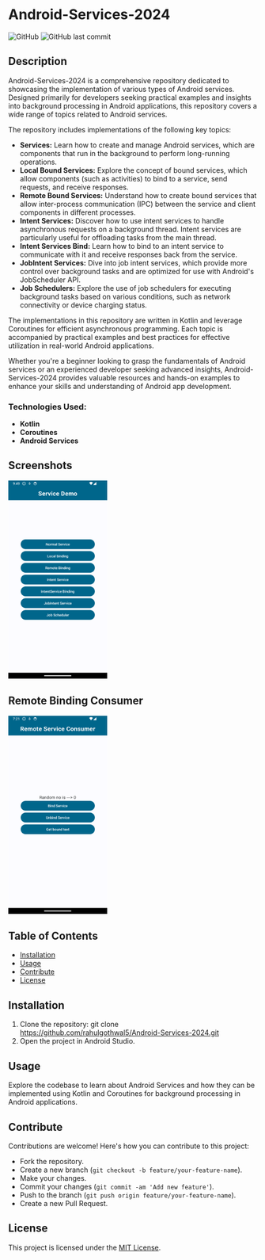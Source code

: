 # Android-Services-2024

![GitHub](https://img.shields.io/github/license/rahulgothwal5/Android-Services-2024)
![GitHub last commit](https://img.shields.io/github/last-commit/rahulgothwal5/Android-Services-2024)

## Description

Android-Services-2024 is a comprehensive repository dedicated to showcasing the implementation of various types of Android services. Designed primarily for developers seeking practical examples and insights into background processing in Android applications, this repository covers a wide range of topics related to Android services.

The repository includes implementations of the following key topics:

- **Services:** Learn how to create and manage Android services, which are components that run in the background to perform long-running operations.
- **Local Bound Services:** Explore the concept of bound services, which allow components (such as activities) to bind to a service, send requests, and receive responses.
- **Remote Bound Services:** Understand how to create bound services that allow inter-process communication (IPC) between the service and client components in different processes.
- **Intent Services:** Discover how to use intent services to handle asynchronous requests on a background thread. Intent services are particularly useful for offloading tasks from the main thread.
- **Intent Services Bind:** Learn how to bind to an intent service to communicate with it and receive responses back from the service.
- **JobIntent Services:** Dive into job intent services, which provide more control over background tasks and are optimized for use with Android's JobScheduler API.
- **Job Schedulers:** Explore the use of job schedulers for executing background tasks based on various conditions, such as network connectivity or device charging status.

The implementations in this repository are written in Kotlin and leverage Coroutines for efficient asynchronous programming. Each topic is accompanied by practical examples and best practices for effective utilization in real-world Android applications.

Whether you're a beginner looking to grasp the fundamentals of Android services or an experienced developer seeking advanced insights, Android-Services-2024 provides valuable resources and hands-on examples to enhance your skills and understanding of Android app development.

### Technologies Used:

- **Kotlin**
- **Coroutines**
- **Android Services**

## Screenshots
<img src="screenshot/Screenshot_1710087589.png" alt="Screenshot" width="200" height="400">

## Remote Binding Consumer
<img src="screenshot/Screenshot_1710078706.png" alt="Screenshot" width="200" height="400">

## Table of Contents

- [Installation](#installation)
- [Usage](#usage)
- [Contribute](#contribute)
- [License](#license)

## Installation

1. Clone the repository:
git clone https://github.com/rahulgothwal5/Android-Services-2024.git
2. Open the project in Android Studio.

## Usage

Explore the codebase to learn about Android Services and how they can be implemented using Kotlin and Coroutines for background processing in Android applications.

## Contribute

Contributions are welcome! Here's how you can contribute to this project:
- Fork the repository.
- Create a new branch (`git checkout -b feature/your-feature-name`).
- Make your changes.
- Commit your changes (`git commit -am 'Add new feature'`).
- Push to the branch (`git push origin feature/your-feature-name`).
- Create a new Pull Request.

## License

This project is licensed under the [MIT License](LICENSE).
